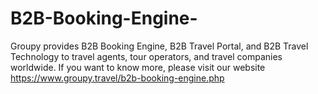 # B2B-Booking-Engine-
Groupy provides B2B Booking Engine, B2B Travel Portal, and B2B Travel Technology to travel agents, tour operators, and travel companies worldwide. If you want to know more, please visit our website https://www.groupy.travel/b2b-booking-engine.php 
